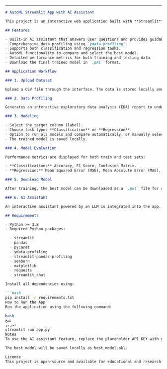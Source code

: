
---

```markdown
# AutoML Streamlit App with AI Assistant

This project is an interactive web application built with **Streamlit** that enables users to upload and analyze datasets, build machine learning models using **PyCaret**, and evaluate model performance—all through a clean visual interface. It also includes an integrated **AI assistant** powered by large language models (LLMs) to help guide users during the process.

## Features

- Built-in AI assistant that answers user questions and provides guidance.
- Comprehensive data profiling using `ydata-profiling`.
- Supports both classification and regression tasks.
- AutoML functionality to compare and select the best model.
- Detailed performance metrics for both training and testing data.
- Download the final trained model in `.pkl` format.

## Application Workflow

### 1. Upload Dataset

Upload a CSV file through the interface. The data is stored locally and used in subsequent steps.

### 2. Data Profiling

Generates an interactive exploratory data analysis (EDA) report to understand distributions, missing values, correlations, and more.

### 3. Modeling

- Select the target column (label).
- Choose task type: **Classification** or **Regression**.
- Option to run all models and compare automatically, or manually select a specific model.
- The trained model is saved locally.

### 4. Model Evaluation

Performance metrics are displayed for both train and test sets:

- **Classification:** Accuracy, F1 Score, Confusion Matrix.
- **Regression:** Mean Squared Error (MSE), Mean Absolute Error (MAE), R² Score.

### 5. Download Model

After training, the best model can be downloaded as a `.pkl` file for reuse in other applications.

### 6. AI Assistant

An interactive assistant powered by an LLM is integrated into the app. Users can ask questions related to the tool, model selection, or data issues.

## Requirements

- Python >= 3.8
- Required Python packages:

  - streamlit  
  - pandas  
  - pycaret  
  - ydata-profiling  
  - streamlit-pandas-profiling  
  - seaborn  
  - matplotlib  
  - requests  
  - streamlit_chat  

Install all dependencies using:

```bash
pip install -r requirements.txt
How to Run the App
Run the application using the following command:

bash
نسخ
تحرير
streamlit run app.py
Notes
To use the AI assistant feature, replace the placeholder API_KEY with your own key from a provider such as OpenRouter.

The best model will be saved locally as best_model.pkl.

License
This project is open-source and available for educational and research purposes.
